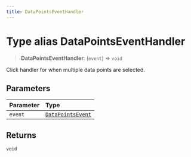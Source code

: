 ```yaml
---
title: DataPointsEventHandler
---
```


# Type alias DataPointsEventHandler

> **DataPointsEventHandler**: (`event`) => `void`

Click handler for when multiple data points are selected.

## Parameters

| Parameter | Type |
| :------ | :------ |
| `event` | [`DataPointsEvent`](type-alias.DataPointsEvent.md) |

## Returns

`void`
